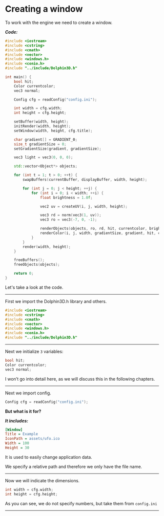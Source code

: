 # Creating a window

To work with the engine we need to create a window.

***Code:***

```cpp
#include <iostream>
#include <cstring>
#include <cmath>
#include <vector>
#include <windows.h>
#include <conio.h>
#include "../include/Dolphin3D.h"

int main() {
    bool hit;
    Color currentcolor;
    vec3 normal;

    Config cfg = readConfig("config.ini");

    int width = cfg.width;
    int height = cfg.height;

    setBuffer(width, height);
    initRender(width, height);
    setWindow(width, height, cfg.title);

    char gradient[] = GRADIENT_0;
    size_t gradientSize = 0;
    setGradientSize(gradient, gradientSize);

    vec3 light = vec3(0, 0, 0);

    std::vector<Object*> objects;

    for (int t = 1; t > 0; ++t) {
        swapBuffers(currentBuffer, displayBuffer, width, height);

        for (int j = 0; j < height; ++j) {
            for (int i = 0; i < width; ++i) {
                float brightness = 1.0f;

                vec2 uv = createUV(i, j, width, height);

                vec3 rd = norm(vec3(1, uv));
                vec3 ro = vec3(-7, 0, -1);		

                renderObjects(objects, ro, rd, hit, currentcolor, brightness, normal, light);
                renderColor(i, j, width, gradientSize, gradient, hit, currentcolor, brightness);
            }
        }
        render(width, height);
    }

    freeBuffers();
    freeObjects(objects);

    return 0;
}
```

Let's take a look at the code.

-----

First we import the Dolphin3D.h library and others.

```cpp
#include <iostream>
#include <cstring>
#include <cmath>
#include <vector>
#include <windows.h>
#include <conio.h>
#include "../include/Dolphin3D.h"
```

---

Next we initialize `3` variables:

```cpp
bool hit;
Color currentcolor;
vec3 normal;
```

I won’t go into detail here, as we will discuss this in the following chapters.

-----

Next we import config.

```cpp
Config cfg = readConfig("config.ini");
```

**But what is it for?**

***It includes:***

```ini
[Window]
Title = Example
IconPath = assets/ufo.ico
Width = 100
Height = 30
```

It is used to easily change application data.

We specify a relative path and therefore we only have the file name.

-----

Now we will indicate the dimensions.

```cpp
int width = cfg.width;
int height = cfg.height;
```

As you can see, we do not specify numbers, but take them from `config.ini`

-----

